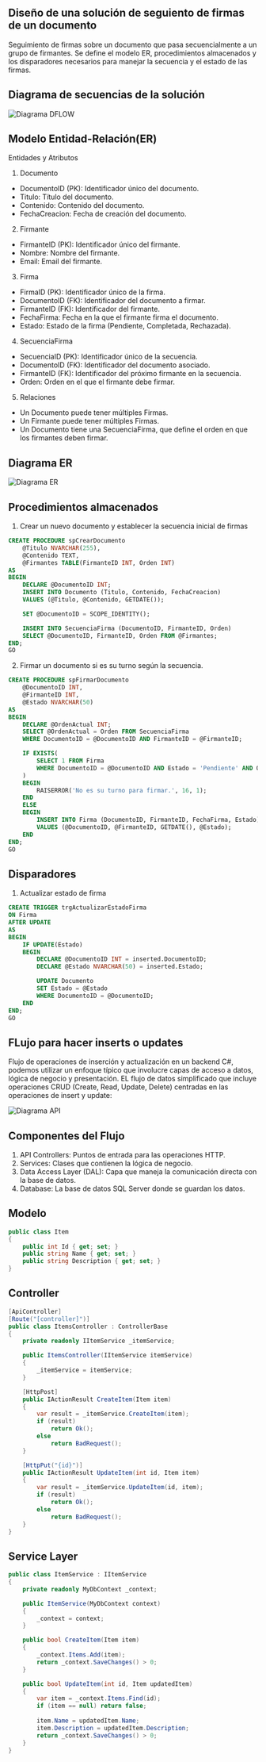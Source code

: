 ## Diseño de una solución de seguiento de firmas de un documento
Seguimiento de firmas sobre un documento que pasa secuencialmente a un grupo de firmantes. Se define el modelo ER, procedimientos almacenados y los disparadores necesarios para manejar la secuencia y el estado de las firmas.

## Diagrama de secuencias de la solución 
![Diagrama DFLOW](https://github.com/jose-dev-gt/signature-tracking/blob/main/diagSeq.png)

## Modelo Entidad-Relación(ER)
Entidades y Atributos

1. Documento
* DocumentoID (PK): Identificador único del documento.
* Titulo: Título del documento.
* Contenido: Contenido del documento.
* FechaCreacion: Fecha de creación del documento.
2. Firmante
* FirmanteID (PK): Identificador único del firmante.
* Nombre: Nombre del firmante.
* Email: Email del firmante.
3. Firma
* FirmaID (PK): Identificador único de la firma.
* DocumentoID (FK): Identificador del documento a firmar.
* FirmanteID (FK): Identificador del firmante.
* FechaFirma: Fecha en la que el firmante firma el documento.
* Estado: Estado de la firma (Pendiente, Completada, Rechazada).
4. SecuenciaFirma
* SecuenciaID (PK): Identificador único de la secuencia.
* DocumentoID (FK): Identificador del documento asociado.
* FirmanteID (FK): Identificador del próximo firmante en la secuencia.
* Orden: Orden en el que el firmante debe firmar.
5. Relaciones
* Un Documento puede tener múltiples Firmas.
* Un Firmante puede tener múltiples Firmas.
* Un Documento tiene una SecuenciaFirma, que define el orden en que los firmantes deben firmar.

## Diagrama ER
![Diagrama ER](https://github.com/jose-dev-gt/signature-tracking/blob/main/diagERSig.png)

## Procedimientos almacenados
1. Crear un nuevo documento y establecer la secuencia inicial de firmas
```sql
CREATE PROCEDURE spCrearDocumento
    @Titulo NVARCHAR(255),
    @Contenido TEXT,
    @Firmantes TABLE(FirmanteID INT, Orden INT)
AS
BEGIN
    DECLARE @DocumentoID INT;
    INSERT INTO Documento (Titulo, Contenido, FechaCreacion)
    VALUES (@Titulo, @Contenido, GETDATE());

    SET @DocumentoID = SCOPE_IDENTITY();

    INSERT INTO SecuenciaFirma (DocumentoID, FirmanteID, Orden)
    SELECT @DocumentoID, FirmanteID, Orden FROM @Firmantes;
END;
GO

```
2. Firmar un documento si es su turno según la secuencia.
```sql
CREATE PROCEDURE spFirmarDocumento
    @DocumentoID INT,
    @FirmanteID INT,
    @Estado NVARCHAR(50)
AS
BEGIN
    DECLARE @OrdenActual INT;
    SELECT @OrdenActual = Orden FROM SecuenciaFirma
    WHERE DocumentoID = @DocumentoID AND FirmanteID = @FirmanteID;

    IF EXISTS(
        SELECT 1 FROM Firma
        WHERE DocumentoID = @DocumentoID AND Estado = 'Pendiente' AND Orden < @OrdenActual
    )
    BEGIN
        RAISERROR('No es su turno para firmar.', 16, 1);
    END
    ELSE
    BEGIN
        INSERT INTO Firma (DocumentoID, FirmanteID, FechaFirma, Estado)
        VALUES (@DocumentoID, @FirmanteID, GETDATE(), @Estado);
    END
END;
GO

```

## Disparadores
1. Actualizar estado de firma
```sql
CREATE TRIGGER trgActualizarEstadoFirma
ON Firma
AFTER UPDATE
AS
BEGIN
    IF UPDATE(Estado)
    BEGIN
        DECLARE @DocumentoID INT = inserted.DocumentoID;
        DECLARE @Estado NVARCHAR(50) = inserted.Estado;

        UPDATE Documento
        SET Estado = @Estado
        WHERE DocumentoID = @DocumentoID;
    END
END;
GO

```
## FLujo para hacer inserts o updates
Flujo de operaciones de inserción y actualización en un backend C#, podemos utilizar un enfoque típico que involucre capas de acceso a datos, lógica de negocio y presentación. EL flujo de datos simplificado que incluye operaciones CRUD (Create, Read, Update, Delete) centradas en las operaciones de insert y update:

![Diagrama API](https://github.com/jose-dev-gt/signature-tracking/blob/main/diagAPI.png)

## Componentes del Flujo
1. API Controllers: Puntos de entrada para las operaciones HTTP.
2. Services: Clases que contienen la lógica de negocio.
3. Data Access Layer (DAL): Capa que maneja la comunicación directa con la base de datos.
4. Database: La base de datos SQL Server donde se guardan los datos.

## Modelo
```csharp
public class Item
{
    public int Id { get; set; }
    public string Name { get; set; }
    public string Description { get; set; }
}

```
## Controller
```csharp
[ApiController]
[Route("[controller]")]
public class ItemsController : ControllerBase
{
    private readonly IItemService _itemService;

    public ItemsController(IItemService itemService)
    {
        _itemService = itemService;
    }

    [HttpPost]
    public IActionResult CreateItem(Item item)
    {
        var result = _itemService.CreateItem(item);
        if (result)
            return Ok();
        else
            return BadRequest();
    }

    [HttpPut("{id}")]
    public IActionResult UpdateItem(int id, Item item)
    {
        var result = _itemService.UpdateItem(id, item);
        if (result)
            return Ok();
        else
            return BadRequest();
    }
}

```
## Service Layer
```csharp
public class ItemService : IItemService
{
    private readonly MyDbContext _context;

    public ItemService(MyDbContext context)
    {
        _context = context;
    }

    public bool CreateItem(Item item)
    {
        _context.Items.Add(item);
        return _context.SaveChanges() > 0;
    }

    public bool UpdateItem(int id, Item updatedItem)
    {
        var item = _context.Items.Find(id);
        if (item == null) return false;
        
        item.Name = updatedItem.Name;
        item.Description = updatedItem.Description;
        return _context.SaveChanges() > 0;
    }
}

```

